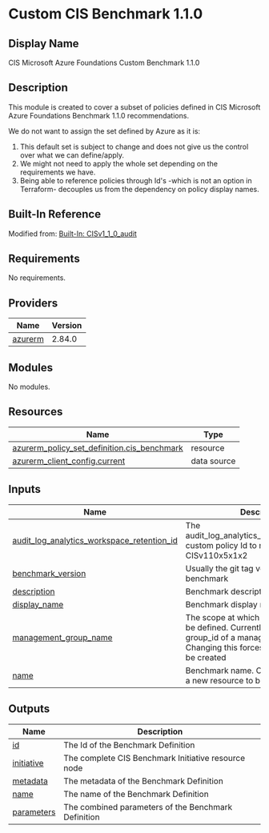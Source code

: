 # Custom CIS Benchmark 1.1.0

## Display Name

CIS Microsoft Azure Foundations Custom Benchmark 1.1.0

## Description

This module is created to cover a subset of policies defined in CIS Microsoft Azure Foundations Benchmark 1.1.0 recommendations. 

We do not want to assign the set defined by Azure as it is:
  1. This default set is subject to change and does not give us the control over what we can define/apply.
  2. We might not need to apply the whole set depending on the requirements we have. 
  3. Being able to reference policies through Id's -which is not an option in Terraform- decouples us from the dependency on policy display names.

## Built-In Reference

Modified from: [Built-In: CISv1_1_0_audit](https://github.com/Azure/azure-policy/blob/master/built-in-policies/policySetDefinitions/Regulatory%20Compliance/CISv1_1_0_audit.json)


## Requirements

No requirements.

## Providers

| Name | Version |
|------|---------|
| <a name="provider_azurerm"></a> [azurerm](#provider\_azurerm) | 2.84.0 |

## Modules

No modules.

## Resources

| Name | Type |
|------|------|
| [azurerm_policy_set_definition.cis_benchmark](https://registry.terraform.io/providers/hashicorp/azurerm/latest/docs/resources/policy_set_definition) | resource |
| [azurerm_client_config.current](https://registry.terraform.io/providers/hashicorp/azurerm/latest/docs/data-sources/client_config) | data source |

## Inputs

| Name | Description | Type | Default | Required |
|------|-------------|------|---------|:--------:|
| <a name="input_audit_log_analytics_workspace_retention_id"></a> [audit\_log\_analytics\_workspace\_retention\_id](#input\_audit\_log\_analytics\_workspace\_retention\_id) | The audit\_log\_analytics\_workspace\_retention custom policy Id to replace CISv110x5x1x2 | `any` | n/a | yes |
| <a name="input_benchmark_version"></a> [benchmark\_version](#input\_benchmark\_version) | Usually the git tag version for this benchmark | `string` | `"1.0.0"` | no |
| <a name="input_description"></a> [description](#input\_description) | Benchmark description | `string` | n/a | yes |
| <a name="input_display_name"></a> [display\_name](#input\_display\_name) | Benchmark display name | `string` | n/a | yes |
| <a name="input_management_group_name"></a> [management\_group\_name](#input\_management\_group\_name) | The scope at which the benchmark will be defined. Currently this must be the group\_id of a management group. Changing this forces a new resource to be created | `string` | n/a | yes |
| <a name="input_name"></a> [name](#input\_name) | Benchmark name. Changing this forces a new resource to be created | `string` | n/a | yes |

## Outputs

| Name | Description |
|------|-------------|
| <a name="output_id"></a> [id](#output\_id) | The Id of the Benchmark Definition |
| <a name="output_initiative"></a> [initiative](#output\_initiative) | The complete CIS Benchmark Initiative resource node |
| <a name="output_metadata"></a> [metadata](#output\_metadata) | The metadata of the Benchmark Definition |
| <a name="output_name"></a> [name](#output\_name) | The name of the Benchmark Definition |
| <a name="output_parameters"></a> [parameters](#output\_parameters) | The combined parameters of the Benchmark Definition |
